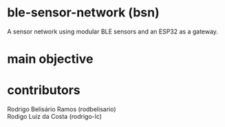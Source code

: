 # ble-sensor-network (bsn)
A sensor network using modular BLE sensors and an ESP32 as a gateway.

# main objective

# contributors
Rodrigo Belisário Ramos (rodbelisario)<br/>Rodigo Luiz da Costa (rodrigo-lc)
